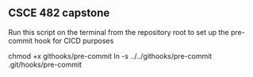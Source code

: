 ## CSCE 482 capstone

Run this script on the terminal from the repository root to set up the pre-commit hook for CICD purposes

chmod +x githooks/pre-commit
ln -s ../../githooks/pre-commit .git/hooks/pre-commit